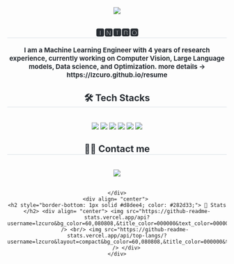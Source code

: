 <div align= "center">
    <img src="https://capsule-render.vercel.app/api?type=soft&color=ffffff&height=120&text=Bean's%20Lab&animation=scaleIn&fontColor=0969da&fontSize=60" />
    </div>
    <div align= "center"> 
    <h2 style="border-bottom: 1px solid #d8dee4; color: #282d33;"> 🅸🅽🆃🆁🅾 </h2>  
    <div style="font-weight: 700; font-size: 15px; text-align: center; color: #282d33;"> I am a Machine Learning Engineer with 4 years of research experience, currently working on Computer Vision, Large Language models, Data science, and Optimization. more details -> https://lzcuro.github.io/resume </div> 
    </div>
    <div align= "center">
    <h2 style="border-bottom: 1px solid #d8dee4; color: #282d33;"> 🛠️ Tech Stacks </h2> <br> 
    <div style="margin: 0 auto; text-align: center;" align= "center"> <img src="https://img.shields.io/badge/Python-3776AB?style=flat&logo=Python&logoColor=white">
          <img src="https://img.shields.io/badge/Javascript-F7DF1E?style=flat&logo=Javascript&logoColor=white">
          <img src="https://img.shields.io/badge/PyTorch-EE4C2C?style=flat&logo=PyTorch&logoColor=white">
          <img src="https://img.shields.io/badge/Tensorflow-FF6F00?style=flat&logo=Tensorflow&logoColor=white">
          <img src="https://img.shields.io/badge/Django-092E20?style=flat&logo=django&logoColor=white">
          <img src="https://img.shields.io/badge/FastAPI-61DAFB?style=flat&logo=FastAPI&logoColor=white">
          <br/>
          </div>
    </div>
    <div align= "center">
    <h2 style="border-bottom: 1px solid #d8dee4; color: #282d33;"> 🧑‍💻 Contact me </h2> <br> 
    <div align= "center"> <a href=mailto:curo0618@gmail.com> <img src="https://img.shields.io/badge/Gmail-EA4335?style=flat&logo=Gmail&logoColor=white&link=mailto:curo0618@gmail.com"> </a>
          </div>  <br> 
   
    </div>
    <div align= "center"> 
    <h2 style="border-bottom: 1px solid #d8dee4; color: #282d33;"> 🏅 Stats </h2> <div align= "center"> <img src="https://github-readme-stats.vercel.app/api?username=lzcuro&bg_color=60,080808,&title_color=000000&text_color=000000"
         /> <br/> <img src="https://github-readme-stats.vercel.app/api/top-langs/?username=lzcuro&layout=compact&bg_color=60,080808,&title_color=000000&text_color=000000"
           /> </div> 
    </div>
    
